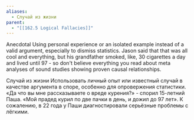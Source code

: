 ```yaml
---
aliases:
  - Случай из жизни
parent:
  - "[[162.5 Logical Fallacies]]"
---
```

Anecdotal
Using personal experience or an isolated example instead of a valid argument, especially to dismiss statistics.
Jason said that that was all cool and everything, but his grandfather smoked, like, 30 cigarettes a day and lived until 97 - so don't believe everything you read about meta analyses of sound studies showing proven causal relationships.

Случай из жизни
Использовать личный опыт или известный случай в качестве аргумента в споре, особенно для опровержения статистики.
«Да что вы мне рассказываете о вреде курения?» - спорил 15-летний Паша. «Мой прадед курил по две пачки в день, и дожил до 97 лет».
К сожалению, в 22 года у Паши диагностировали серьёзные проблемы с лёгкими.